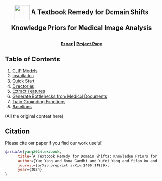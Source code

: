 <h2 align="center" style="line-height: 50px;">
    <img src="https://qysoraka.github.io/Knowledge-Shift_MedImg-Analysis_KnoBo/static/images/knobo_logo.png" style="vertical-align: middle;" width="50px"/>
    A Textbook Remedy for Domain Shifts <br>
    Knowledge Priors for Medical Image Analysis
</h2>


<h4 align="center">
  <a href="https://arxiv.org/abs/2405.14839">Paper</i></a> | <a href="https://qysoraka.github.io/Knowledge-Shift_MedImg-Analysis_KnoBo/">Project Page</i></a>
</h4>

## Table of Contents
1. [CLIP Models](#clip-models)
2. [Installation](#installation)
3. [Quick Start](#quick-start)
4. [Directories](#directories)
5. [Extract Features](#extract-features)
6. [Generate Bottlenecks from Medical Documents](#generate-bottlenecks-from-medical-documents)
7. [Train Grounding Functions](#train-grounding-functions)
8. [Baselines](#baselines)

(All the original content here)

## Citation
Please cite our paper if you find our work useful!
```bibtex
@article{yang2024textbook,
      title={A Textbook Remedy for Domain Shifts: Knowledge Priors for Medical Image Analysis}, 
      author={Yue Yang and Mona Gandhi and Yufei Wang and Yifan Wu and Michael S. Yao and Chris Callison-Burch and James C. Gee and Mark Yatskar},
      journal={arXiv preprint arXiv:2405.14839},
      year={2024}
}
```
